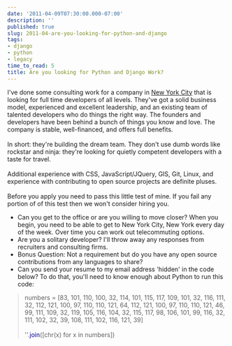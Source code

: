 ```yaml
---
date: '2011-04-09T07:30:00.000-07:00'
description: ''
published: true
slug: 2011-04-are-you-looking-for-python-and-django
tags:
- django
- python
- legacy
time_to_read: 5
title: Are you looking for Python and Django Work?
---
```


I've done some consulting work for a company in <a href="http://en.wikipedia.org/wiki/New_York_City">New York City</a> that is looking for full time developers of all levels. They've got a solid business model, experienced and excellent leadership, and an existing team of talented developers who do things the right way. The founders and developers have been behind a bunch of things you know and love. The company is stable, well-financed, and offers full benefits.<br /><br />In short: they're building the dream team. They don't use dumb words like rockstar and ninja: they're looking for quietly competent developers with a taste for travel.<br /><br />Additional experience with CSS, JavaScript/JQuery, GIS, Git, Linux, and experience with contributing to open source projects are definite pluses.<br /><br />Before you apply you need to pass this little test of mine. If you fail any portion of of this test then we won't consider hiring you.<br /><ul><li>Can you get to the office or are you willing to move closer? When you begin, you need to be able to get to New York City, New York every day of the week. Over time you can work out telecommuting options.&nbsp;</li><li>Are you a solitary developer? I'll throw away any responses from recruiters and consulting firms.</li><li>Bonus Question: Not a requirement but do you have any open source contributions from any languages to share?</li><li>Can you send your resume to my email address 'hidden' in the code below? To do that, you'll need to know enough about Python to run this code:</li></ul><ol></ol><blockquote>numbers = [83, 101, 110, 100, 32, 114, 101, 115, 117, 109, 101, 32, 116, 111, 32, 112, 121, 100, 97, 110, 110, 121, 64, 112, 121, 100, 97, 110, 110, 121, 46, 99, 111, 109, 32, 119, 105, 116, 104, 32, 115, 117, 98, 106, 101, 99, 116, 32, 111, 102, 32, 39, 108, 111, 102, 116, 121, 39]<br /><br />''.<span style="color: #000099;">join</span>([chr(x) for x in numbers])</blockquote>